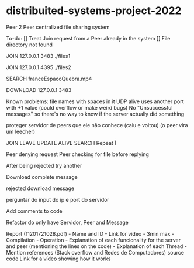 # distribuited-systems-project-2022
Peer 2 Peer centralized file sharing system


To-do:
[] Treat Join request from a Peer already in the system
[] File directory not found

JOIN 127.0.0.1 3483 ./files1

JOIN 127.0.0.1 4395 ./files2

SEARCH franceEspacoQuebra.mp4

DOWNLOAD 127.0.0.1 3483


Known problems:
	file names with spaces in it
	UDP alive uses another port with +1 value (could overflow or make weird bugs)
	No "Unsuccessful messages" so there's no way to know if the server actually did something


proteger servidor de peers que ele não conhece (caiu e voltou)
	(o peer vira um leecher)

JOIN
LEAVE
UPDATE
ALIVE
SEARCH
Repeat Î

Peer denying request
Peer checking for file before replying

After being rejected try another

Download complete message

rejected download message

perguntar do input do ip e port do servidor

Add comments to code

Refactor do only have Servidor, Peer and Message

Report (11201721028.pdf)
	- Name and ID
	- Link for video
		- 3min max
		- Compilation
		- Operation
	- Explanation of each funcionality for the server and peer (mentioning the lines on the code)
	- Explanation of each Thread
	- Mention references (Stack overflow and Redes de Computadores)
source code
Link for a vídeo showing how it works
